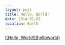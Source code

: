 ```yaml
---
layout: post
title: Hello, World!
date: 2014-01-01
location: Earth
---
```


<a href="[Hello, World](helloworld)" data-lightbox="cover">
![Hello, World!](helloworld)
</a>


[helloworld]: http://media.tumblr.com/d747ae1565936bbb55b204dcf2dd6bb8/tumblr_inline_n6xfqz1rKH1rp77v0.jpg